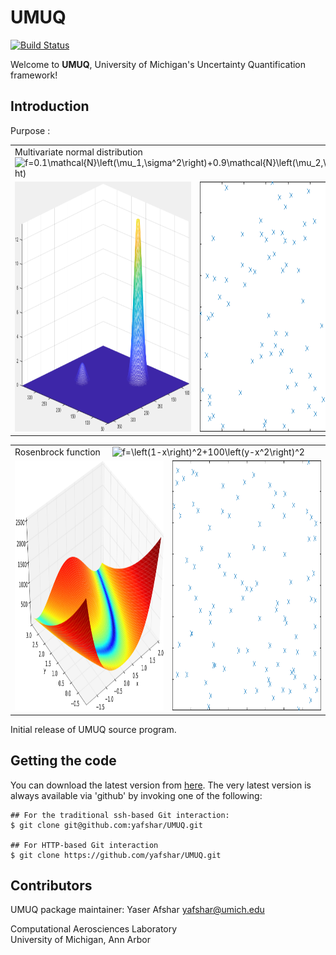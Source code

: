 # UMUQ
[![Build Status](https://travis-ci.com/yafshar/UMUQ.svg?token=aY1dW9PfH9SMySdB6Pzy&branch=matser)](https://travis-ci.com/yafshar/UMUQ)

Welcome to **UMUQ**, University of Michigan's Uncertainty Quantification framework!

Introduction
------------

Purpose :

<table>
  <tr>
    <td colspan="2"> Multivariate normal distribution  &nbsp; &nbsp; <img src="https://latex.codecogs.com/svg.latex?&space;f=0.1\mathcal{N}\left(\mu_1,\sigma^2\right)+0.9\mathcal{N}\left(\mu_2,\sigma^2\right)" title="f=0.1\mathcal{N}\left(\mu_1,\sigma^2\right)+0.9\mathcal{N}\left(\mu_2,\sigma^2\right)" /> </td>
</td>
  </tr>
  <tr>
    <td> <img src="./docs/two_Gaussian.png?raw=true" width="400" height="400"> </td>
    <td> <img src="./docs/two_Gaussian.gif?raw=true" width="400" height="400"> </td>
  </tr>
</table>


<table>
  <tr>
    <td colspan="2"> Rosenbrock function  &nbsp; &nbsp; <img src="https://latex.codecogs.com/svg.latex?&space;f=\left(1-x\right)^2+100\left(y-x^2\right)^2" title="f=\left(1-x\right)^2+100\left(y-x^2\right)^2" /> </td>
</td>
  </tr>
  <tr>
    <td> <img src="./docs/Rosenbrock.png?raw=true" width="400" height="400"> </td>
    <td> <img src="./docs/Rosenbrock.gif?raw=true" width="400" height="400"> </td>
  </tr>
</table>


Initial release of UMUQ source program.

Getting the code
------------
You can download the latest version from [here](https://github.com/yafshar/UMUQ).
The very latest version is always available via 'github' by invoking one of the following:
````
## For the traditional ssh-based Git interaction:
$ git clone git@github.com:yafshar/UMUQ.git

## For HTTP-based Git interaction
$ git clone https://github.com/yafshar/UMUQ.git
````

Contributors
------------
UMUQ package maintainer: Yaser Afshar <yafshar@umich.edu>

Computational Aerosciences Laboratory  
University of Michigan, Ann Arbor 
